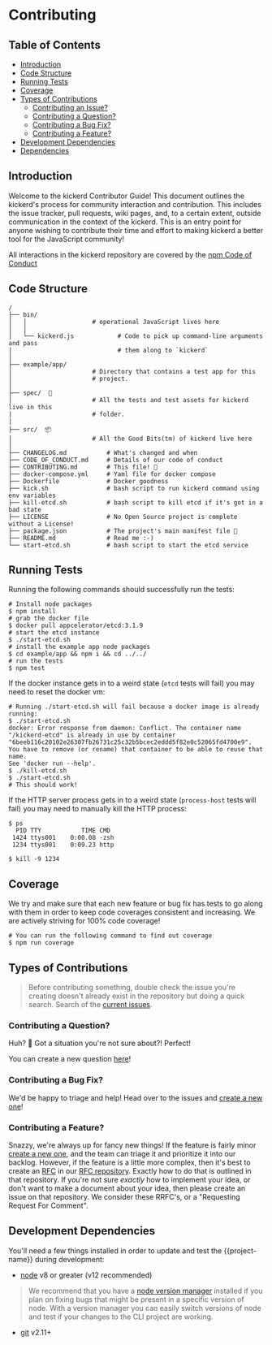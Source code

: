 # Contributing
## Table of Contents

* [Introduction](#introduction)
* [Code Structure](#code-structure)
* [Running Tests](#running-tests)
* [Coverage](#coverage)
* [Types of Contributions](#types-of-contributions)
  * [Contributing an Issue?](#contributing-an-issue)
  * [Contributing a Question?](#contributing-a-question)
  * [Contributing a Bug Fix?](#contributing-a-bug-fix)
  * [Contributing a Feature?](#contributing-a-feature)
* [Development Dependencies](#development-dependencies)
* [Dependencies](#dependencies)

## Introduction

Welcome to the kickerd Contributor Guide! This document outlines the kickerd's process for community interaction and contribution. This includes the issue tracker, pull requests, wiki pages, and, to a certain extent, outside communication in the context of the kickerd. This is an entry point for anyone wishing to contribute their time and effort to making kickerd a better tool for the JavaScript community!

All interactions in the kickerd repository are covered by the [npm Code of Conduct](https://www.npmjs.com/policies/conduct)


## Code Structure

```
/
├── bin/
│   │                  # operational JavaScript lives here
│   │
│   └── kickerd.js            # Code to pick up command-line arguments and pass 
|                             # them along to `kickerd`
│
├── example/app/
│                      # Directory that contains a test app for this
│                      # project.
│
├── spec/  🧪
│                      # All the tests and test assets for kickerd live in this
|                      # folder.
|
├── src/  📦
│                      # All the Good Bits(tm) of kickerd live here
│
├── CHANGELOG.md           # What's changed and when
├── CODE_OF_CONDUCT.md     # Details of our code of conduct
├── CONTRIBUTING.md        # This file! 🎉
├── docker-compose.yml     # Yaml file for docker compose
├── Dockerfile             # Docker goodness
├── kick.sh                # bash script to run kickerd command using env variables
├── kill-etcd.sh           # bash script to kill etcd if it's got in a bad state
├── LICENSE                # No Open Source project is complete without a License!
├── package.json           # The project's main manifest file 📃
├── README.md              # Read me :-)
└── start-etcd.sh          # bash script to start the etcd service
```

## Running Tests

Running the following commands should successfully run the tests:

```shell-script
# Install node packages
$ npm install
# grab the docker file
$ docker pull appcelerator/etcd:3.1.9
# start the etcd instance
$ ./start-etcd.sh
# install the example app node packages
$ cd example/app && npm i && cd ../../
# run the tests
$ npm test
```

If the docker instance gets in to a weird state (`etcd` tests will fail) you may need to reset the docker vm:

```shell-script
# Running ./start-etcd.sh will fail because a docker image is already running:
$ ./start-etcd.sh
docker: Error response from daemon: Conflict. The container name "/kickerd-etcd" is already in use by container "6beeb116c20102e26307fb26731c25c32b5bcec2eddd5f82e0c52065fd4700e9". You have to remove (or rename) that container to be able to reuse that name.
See 'docker run --help'.
$ ./kill-etcd.sh
$ ./start-etcd.sh
# This should work!
```

If the HTTP server process gets in to a weird state (`process-host` tests will fail) you may need to manually kill the HTTP process:

```shell-script
$ ps
  PID TTY           TIME CMD
 1424 ttys001    0:00.08 -zsh
 1234 ttys001    0:09.23 http

$ kill -9 1234
```

## Coverage

We try and make sure that each new feature or bug fix has tests to go along with them in order to keep code coverages consistent and increasing. We are actively striving for 100% code coverage!

```
# You can run the following command to find out coverage
$ npm run coverage
```

## Types of Contributions

> Before contributing something, double check the issue you're creating doesn't already exist in the repository but doing a quick search. Search of the [current issues](https://github.com/npm-wharf/kickerd/issues).

### Contributing a Question?

Huh? 🤔 Got a situation you're not sure about?! Perfect!

You can create a new question [here](https://github.com/npm-wharf/kickerd/issues/new?template=question.md&title=%5BQUESTION%5D+%3Ctitle%3E)!

### Contributing a Bug Fix?

We'd be happy to triage and help! Head over to the issues and [create a new one](https://github.com/npm-wharf/kickerd/issues/new?template=bug.md&title=%5BBUG%5D+%3Ctitle%3E)!


### Contributing a Feature?

Snazzy, we're always up for fancy new things! If the feature is fairly minor [create a new one](https://github.com/npm-wharf/kickerd/issues/new?template=feature.md&title=%5BFEATURE%5D+%3Ctitle%3E), and the team can triage it and prioritize it into our backlog. However, if the feature is a little more complex, then it's best to create an [RFC](https://en.wikipedia.org/wiki/Request_for_Comments) in our [RFC repository](https://github.com/npm/rfcs). Exactly how to do that is outlined in that repository. If you're not sure _exactly_ how to implement your idea, or don't want to make a document about your idea, then please create an issue on that repository. We consider these RRFC's, or a "Requesting Request For Comment".

## Development Dependencies

You'll need a few things installed in order to update and test the {{project-name}} during development:

* [node](https://nodejs.org/) v8 or greater (v12 recommended)

> We recommend that you have a [node version manager](https://github.com/nvm-sh/nvm) installed if you plan on fixing bugs that might be present in a specific version of node. With a version manager you can easily switch versions of node and test if your changes to the CLI project are working.

* [git](https://git-scm.com/) v2.11+
